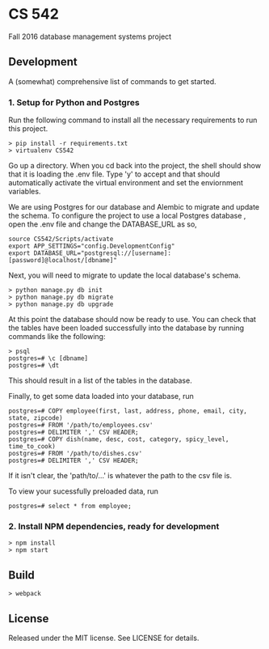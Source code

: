 # CS 542

Fall 2016 database management systems project

## Development

A (somewhat) comprehensive list of commands to get started.

### 1. Setup for Python and Postgres

Run the following command to install all the necessary requirements to run this project. 
```shell
> pip install -r requirements.txt
> virtualenv CS542
```

Go up a directory. When you cd back into the project, the shell should show that it is loading the .env file. Type 'y' to accept and that should automatically activate the virtual environment and set the enviornment variables.

 We are using Postgres for our database and Alembic to migrate and update the schema. To configure the project to use a local Postgres database , open the .env file and change the DATABASE_URL as so,
```
source CS542/Scripts/activate
export APP_SETTINGS="config.DevelopmentConfig"
export DATABASE_URL="postgresql://[username]:[password]@localhost/[dbname]"
```

Next, you will need to migrate to update the local database's schema.
```shell
> python manage.py db init
> python manage.py db migrate
> python manage.py db upgrade
```

At this point the database should now be ready to use. You can check that the tables have been loaded successfully into the database by running commands like the following:
```
> psql
postgres=# \c [dbname]
postgres=# \dt
```
This should result in a list of the tables in the database. 

Finally, to get some data loaded into your database, run 

```
postgres=# COPY employee(first, last, address, phone, email, city, state, zipcode) 
postgres=# FROM '/path/to/employees.csv' 
postgres=# DELIMITER ',' CSV HEADER;
postgres=# COPY dish(name, desc, cost, category, spicy_level, time_to_cook) 
postgres=# FROM '/path/to/dishes.csv' 
postgres=# DELIMITER ',' CSV HEADER;
```

If it isn't clear, the 'path/to/...' is whatever the path to the csv file is. 

To view your sucessfully preloaded data, run

```
postgres=# select * from employee;
```


### 2. Install NPM dependencies, ready for development

```shell
> npm install
> npm start
```

## Build

```shell
> webpack
```

## License

Released under the MIT license. See LICENSE for details.